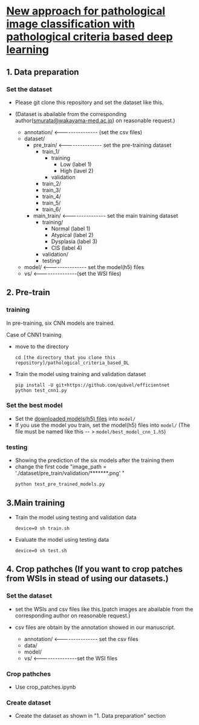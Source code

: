 # [New approach for pathological image classification with pathological criteria based deep learning]()


## 1. Data preparation
### Set the dataset
- Please git clone this repository and set the dataset like this.
- (Dataset is abailable from the corresponding author(smurata@wakayama-med.ac.jp) on reasonable request.)
     
    - annotation/    <--------------- (set the csv files)
    - dataset/
        - pre_train/    <--------------- set the pre-training dataset
            - train_1/
                - training
                    - Low (label 1)
                    - High (lavel 2)
                - validation
            - train_2/
            - train_3/
            - train_4/
            - train_5/
            - train_6/
        - main_train/    <--------------- set the main training dataset
            - training/
                - Normal (label 1)
                - Atypical (label 2)
                - Dysplasia (label 3)
                - CIS (label 4)
            - validation/
            - testing/
    - model/    <--------------- set the model(h5) files
    - vs/    <---------------(set the WSI files)

## 2. Pre-train
### training
In pre-training, six CNN models are trained. 

Case of CNN1 training
- move to the directory
    ```
    cd [the directory that you clone this repository]/pathological_criteria_based_DL
    ```
- Train the model using training and validation dataset
    ```
    pip install -U git+https://github.com/qubvel/efficientnet
    python test_cnn1.py
    ```

### Set the best model
- Set the [downloaded models(h5) files](https://figshare.com/s/0a2a8c8e967786f735bd) into ```model/``` 
- If you use the model you train, set the model(h5) files into ```model/``` (The file must be named like this -- > ```model/best_model_cnn_1.h5```)

### testing
- Showing the prediction of the six models after the training them
- change the first code "image_path = './dataset/pre_train/validation/*******.png' "    
    ```
    python test_pre_trained_models.py
    ```

## 3.Main training
- Train the model using testing and validation data 
    ```
    device=0 sh train.sh
    ```
- Evaluate the model using testing data
    ```
    device=0 sh test.sh
    ```

## 4. Crop pathches (If you want to crop patches from WSIs in stead of using our datasets.)
### Set the dataset
- set the WSIs and csv files like this.(patch images are abailable from the corresponding author on reasonable request.)
- csv files are obtain by the annotation showed in our manuscript.
     
    - annotation/  <--------------- set the csv files
    - data/
    - model/
    - vs/  <---------------set the WSI files
    
### Crop pathches
- Use crop_patches.ipynb

### Create dataset
- Create the dataset as shown in "1. Data preparation" section
